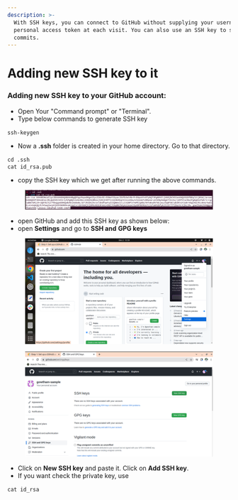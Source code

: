 ```yaml
---
description: >-
  With SSH keys, you can connect to GitHub without supplying your username and
  personal access token at each visit. You can also use an SSH key to sign
  commits.
---
```


# Adding new SSH key to it

### Adding new SSH key to your GitHub account:

* Open Your "Command prompt" or "Terminal".
* Type below commands to generate SSH key

```
ssh-keygen
```

* Now a **.ssh** folder is created in your home directory. Go to that directory.

```
cd .ssh
cat id_rsa.pub
```

* copy the SSH key which we get after running the above commands.

<figure><img src="../../../.gitbook/assets/image (241).png" alt=""><figcaption></figcaption></figure>

* open GitHub and add this SSH key as shown below:
* open **Settings** and go to **SSH and** **GPG keys**

<figure><img src="../../../.gitbook/assets/image (1) (1).png" alt=""><figcaption></figcaption></figure>

<figure><img src="../../../.gitbook/assets/Screenshot from 2022-12-02 17-05-20.png" alt=""><figcaption></figcaption></figure>

* Click on **New SSH key** and paste it. Click on **Add SSH key**.
* If you want check the private key, use

```
cat id_rsa
```

